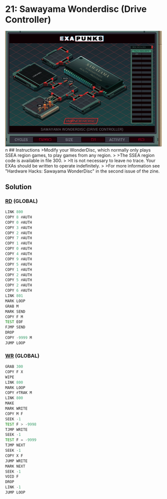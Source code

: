 # 21: Sawayama Wonderdisc (Drive Controller)
<div align='center'><img src='PB020.gif' /></div>
n
## Instructions
>Modify your WonderDisc, which normally only plays SSEA region games, to play games from any region.
>
>The SSEA region code is available in file 300.
>
>It is not necessary to leave no trace. Your EXAs should be written to operate indefinitely.
>
>For more information see "Hardware Hacks: Sawayama WonderDisc" in the second issue of the zine.

## Solution

### [RD](RD.exa) (GLOBAL)
```asm
LINK 800
COPY 8 #AUTH
COPY 0 #AUTH
COPY 3 #AUTH
COPY 2 #AUTH
COPY 7 #AUTH
COPY 1 #AUTH
COPY 0 #AUTH
COPY 4 #AUTH
COPY 9 #AUTH
COPY 5 #AUTH
COPY 1 #AUTH
COPY 2 #AUTH
COPY 5 #AUTH
COPY 2 #AUTH
COPY 6 #AUTH
LINK 801
MARK LOOP
GRAB M
MARK SEND
COPY F M
TEST EOF
FJMP SEND
DROP
COPY -9999 M
JUMP LOOP
```

### [WR](WR.exa) (GLOBAL)
```asm
GRAB 300
COPY F X
WIPE
LINK 800
MARK LOOP
COPY #TRAK M
LINK 800
MAKE
MARK WRITE
COPY M F
SEEK -1
TEST F > -9998
TJMP WRITE
SEEK -1
TEST F = -9999
TJMP NEXT
SEEK -1
COPY X F
JUMP WRITE
MARK NEXT
SEEK -1
VOID F
DROP
LINK -1
JUMP LOOP
```